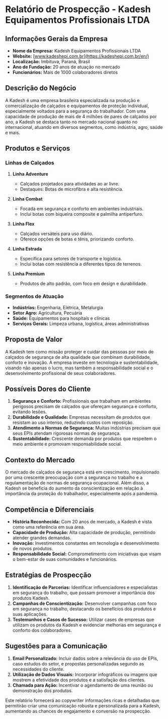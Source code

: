 # Relatório de Prospecção - Kadesh Equipamentos Profissionais LTDA

## Informações Gerais da Empresa

- **Nome da Empresa:** Kadesh Equipamentos Profissionais LTDA
- **Website:** [www.kadeshepi.com.br](https://kadeshepi.com.br/en/)
- **Localização:** Imbituva, Paraná, Brasil
- **Ano de Fundação:** 20 anos de atuação no mercado
- **Funcionários:** Mais de 1000 colaboradores diretos

## Descrição do Negócio

A Kadesh é uma empresa brasileira especializada na produção e comercialização de calçados e equipamentos de proteção individual, especialmente voltados para a segurança do trabalhador. Com uma capacidade de produção de mais de 4 milhões de pares de calçados por ano, a Kadesh se destaca tanto no mercado nacional quanto no internacional, atuando em diversos segmentos, como indústria, agro, saúde e mais.

## Produtos e Serviços

### Linhas de Calçados
1. **Linha Adventure**
   - Calçados projetados para atividades ao ar livre.
   - Destaques: Botas de microfibra e alta resistência.

2. **Linha Combat**
   - Focada em segurança e conforto em ambientes industriais.
   - Inclui botas com biqueira composite e palmilha antiperfuro.

3. **Linha Flex**
   - Calçados versáteis para uso diário.
   - Oferece opções de botas e tênis, priorizando conforto.

4. **Linha Estrada**
   - Específica para setores de transporte e logística.
   - Inclui botas com resistência a diferentes tipos de terrenos.

5. **Linha Premium**
   - Produtos de alto padrão, com foco em design e durabilidade.

### Segmentos de Atuação
- **Indústrias:** Engenharia, Elétrica, Metalurgia
- **Setor Agro:** Agricultura, Pecuária
- **Saúde:** Equipamentos para hospitais e clínicas
- **Serviços Gerais:** Limpeza urbana, logística, áreas administrativas

## Proposta de Valor

A Kadesh tem como missão proteger e cuidar das pessoas por meio de calçados de segurança de alta qualidade que combinam durabilidade, conforto e inovação. A empresa investe em tecnologia e sustentabilidade, visando não apenas o lucro, mas também a responsabilidade social e o desenvolvimento profissional de seus colaboradores.

## Possíveis Dores do Cliente
1. **Segurança e Conforto:** Profissionais que trabalham em ambientes perigosos precisam de calçados que ofereçam segurança e conforto, evitando lesões.
2. **Durabilidade e Qualidade:** Empresas necessitam de produtos que resistam ao uso intenso, reduzindo custos com reposição.
3. **Atendimento a Normas de Segurança:** Muitas indústrias precisam que seus EPIs atendam rigorosas normas de segurança.
4. **Sustentabilidade:** Crescente demanda por produtos que respeitem o meio ambiente e promovam responsabilidade social.

## Contexto do Mercado

O mercado de calçados de segurança está em crescimento, impulsionado por uma crescente preocupação com a segurança no trabalho e a regulamentação de normas de segurança ocupacional. Além disso, a Kadesh se beneficia do aumento da conscientização em relação à importância da proteção do trabalhador, especialmente após a pandemia.

## Competência e Diferenciais
- **História Reconhecida:** Com 20 anos de mercado, a Kadesh é vista como uma referência em sua área.
- **Capacidade de Produção:** Alta capacidade de produção, permitindo atender grandes demandas.
- **Inovação:** Investimentos constantes em tecnologia e desenvolvimento de novos produtos.
- **Responsabilidade Social:** Comprometimento com iniciativas que visam o bem-estar de suas comunidades e funcionários.

## Estratégias de Prospecção

1. **Identificação de Parcerias:** Identificar influenciadores e especialistas em segurança do trabalho, que possam promover a importância dos produtos Kadesh.
2. **Campanhas de Conscientização:** Desenvolver campanhas com foco em segurança no trabalho, destacando os benefícios dos produtos e suas aplicações.
3. **Testemunhos e Casos de Sucesso:** Utilizar cases de empresas que utilizam os produtos da Kadesh e evidenciar melhorias em segurança e conforto dos colaboradores.

## Sugestões para a Comunicação

1. **Email Personalizado:** Incluir dados sobre a relevância do uso de EPIs, caso estudos do setor, e propostas personalizadas segundo as necessidades do cliente.
2. **Utilização de Dados Visuais:** Incorporar infográficos ou imagens que mostrem a efetividade dos produtos e a satisfação dos clientes.
3. **Chamada para Ação:** Incentivar o agendamento de uma reunião ou demonstração dos produtos.

Este relatório fornecerá ao copywriter informações ricas e detalhadas que permitirão criar uma comunicação robusta e personalizada para a Kadesh, aumentando as chances de engajamento e conversão na prospecção.